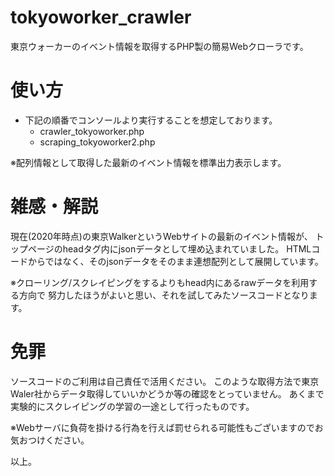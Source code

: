# tokyoworker_crawler

東京ウォーカーのイベント情報を取得するPHP製の簡易Webクローラです。

# 使い方

* 下記の順番でコンソールより実行することを想定しております。
  * crawler_tokyoworker.php
  * scraping_tokyoworker2.php

※配列情報として取得した最新のイベント情報を標準出力表示します。

# 雑感・解説

現在(2020年時点)の東京WalkerというWebサイトの最新のイベント情報が、
トップページのheadタグ内にjsonデータとして埋め込まれていました。
HTMLコードからではなく、そのjsonデータをそのまま連想配列として展開しています。

※クローリング/スクレイピングをするよりもhead内にあるrawデータを利用する方向で
努力したほうがよいと思い、それを試してみたソースコードとなります。

# 免罪

ソースコードのご利用は自己責任で活用ください。
このような取得方法で東京Waler社からデータ取得していいかどうか等の確認をとっていません。
あくまで実験的にスクレイピングの学習の一途として行ったものです。

※Webサーバに負荷を掛ける行為を行えば罰せられる可能性もございますのでお気おつけください。

以上。
